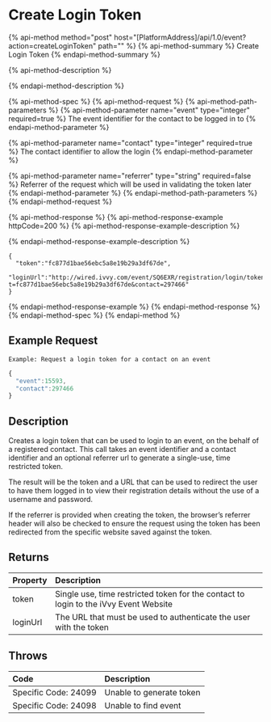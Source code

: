 # Create Login Token

{% api-method method="post" host="\[PlatformAddress\]/api/1.0/event?action=createLoginToken" path="" %}
{% api-method-summary %}
Create Login Token
{% endapi-method-summary %}

{% api-method-description %}

{% endapi-method-description %}

{% api-method-spec %}
{% api-method-request %}
{% api-method-path-parameters %}
{% api-method-parameter name="event" type="integer" required=true %}
The event identifier for the contact to be logged in to
{% endapi-method-parameter %}

{% api-method-parameter name="contact" type="integer" required=true %}
The contact identifier to allow the login
{% endapi-method-parameter %}

{% api-method-parameter name="referrer" type="string" required=false %}
Referrer of the request which will be used in validating the token later
{% endapi-method-parameter %}
{% endapi-method-path-parameters %}
{% endapi-method-request %}

{% api-method-response %}
{% api-method-response-example httpCode=200 %}
{% api-method-response-example-description %}

{% endapi-method-response-example-description %}

```
{
  "token":"fc877d1bae56ebc5a8e19b29a3df67de",
  "loginUrl":"http://wired.ivvy.com/event/SQ6EXR/registration/login/token?t=fc877d1bae56ebc5a8e19b29a3df67de&contact=297466"
}
```
{% endapi-method-response-example %}
{% endapi-method-response %}
{% endapi-method-spec %}
{% endapi-method %}

## Example Request

`Example: Request a login token for a contact on an event`

```javascript
{
  "event":15593,
  "contact":297466
}
```

## Description

Creates a login token that can be used to login to an event, on the behalf of a registered contact. This call takes an event identifier and a contact identifier and an optional referrer url to generate a single-use, time restricted token.

The result will be the token and a URL that can be used to redirect the user to have them logged in to view their registration details without the use of a username and password.

If the referrer is provided when creating the token, the browser’s referrer header will also be checked to ensure the request using the token has been redirected from the specific website saved against the token.

## Returns

| Property | Description |
| :--- | :--- |
| token | Single use, time restricted token for the contact to login to the iVvy Event Website |
| loginUrl | The URL that must be used to authenticate the user with the token |

## Throws

| Code | Description |
| :--- | :--- |
| Specific Code: 24099 | Unable to generate token |
| Specific Code: 24098 | Unable to find event |

